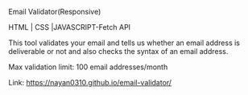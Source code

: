 Email Validator(Responsive)

HTML | CSS |JAVASCRIPT-Fetch API

This tool validates your email and tells us whether an email address is deliverable or not and also checks the syntax of an email address.

Max validation limit: 100 email addresses/month

Link: https://nayan0310.github.io/email-validator/



